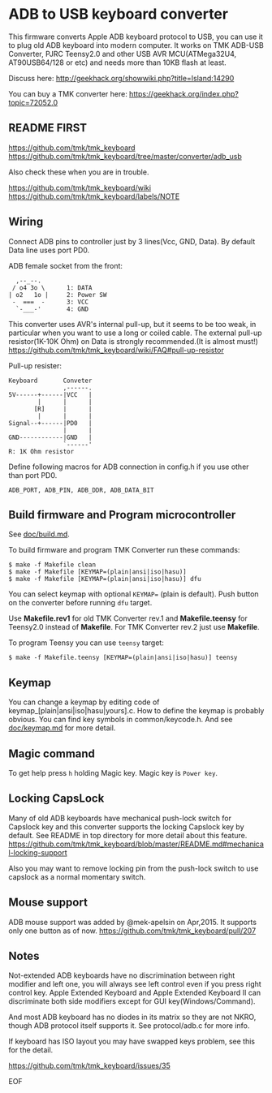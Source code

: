 ADB to USB keyboard converter
=============================
This firmware converts Apple ADB keyboard protocol to USB, you can use it to plug old ADB keyboard into modern computer. It works on TMK ADB-USB Converter, PJRC Teensy2.0 and other USB AVR MCU(ATMega32U4, AT90USB64/128 or etc) and needs more than 10KB flash at least.

Discuss here: http://geekhack.org/showwiki.php?title=Island:14290

You can buy a TMK converter here: https://geekhack.org/index.php?topic=72052.0



README FIRST
------------
https://github.com/tmk/tmk_keyboard
https://github.com/tmk/tmk_keyboard/tree/master/converter/adb_usb

Also check these when you are in trouble.

https://github.com/tmk/tmk_keyboard/wiki
https://github.com/tmk/tmk_keyboard/labels/NOTE


Wiring
------
Connect ADB pins to controller just by 3 lines(Vcc, GND, Data). By default Data line uses port PD0.

ADB female socket from the front:

      ,--_--.
     / o4 3o \      1: DATA
    | o2   1o |     2: Power SW
     -  ===  -      3: VCC
      `-___-'       4: GND

This converter uses AVR's internal pull-up, but it seems to be too weak, in particular when you want to use a long or coiled cable. The external pull-up resistor(1K-10K Ohm) on Data is strongly recommended.(It is almost must!)
https://github.com/tmk/tmk_keyboard/wiki/FAQ#pull-up-resistor

Pull-up resister:

    Keyboard       Conveter
                   ,------.
    5V------+------|VCC   |
            |      |      |
           [R]     |      |
            |      |      |
    Signal--+------|PD0   |
                   |      |
    GND------------|GND   |
                   `------'
    R: 1K Ohm resistor


Define following macros for ADB connection in config.h if you use other than port PD0.

    ADB_PORT, ADB_PIN, ADB_DDR, ADB_DATA_BIT


Build firmware and Program microcontroller
------------------------------------------
See [doc/build.md](../../tmk_core/doc/build.md).

To build firmware and program TMK Converter run these commands:

    $ make -f Makefile clean
    $ make -f Makefile [KEYMAP=(plain|ansi|iso|hasu)]
    $ make -f Makefile [KEYMAP=(plain|ansi|iso|hasu)] dfu

You can select keymap with optional `KEYMAP=` (plain is default). Push button on the converter before running `dfu` target.

Use **Makefile.rev1** for old TMK Converter rev.1 and **Makefile.teensy** for Teensy2.0 instead of **Makefile**. For TMK Converter rev.2 just use **Makefile**.

To program Teensy you can use `teensy` target:

    $ make -f Makefile.teensy [KEYMAP=(plain|ansi|iso|hasu)] teensy



Keymap
------
You can change a keymap by editing code of keymap_[plain|ansi|iso|hasu|yours].c.
How to define the keymap is probably obvious. You can find key symbols in common/keycode.h. And see [doc/keymap.md](../../tmk_core/doc/keymap.md) for more detail.


Magic command
-------------
To get help press `h` holding Magic key. Magic key is `Power key`.


Locking CapsLock
----------------
Many of old ADB keyboards have mechanical push-lock switch for Capslock key and this converter supports the locking Capslock key by default. See README in top directory for more detail about this feature.
https://github.com/tmk/tmk_keyboard/blob/master/README.md#mechanical-locking-support

Also you may want to remove locking pin from the push-lock switch to use capslock as a normal momentary switch.


Mouse support
-------------
ADB mouse support was added by @mek-apelsin on Apr,2015. It supports only one button as of now.
https://github.com/tmk/tmk_keyboard/pull/207


Notes
-----
Not-extended ADB keyboards have no discrimination between right modifier and left one,
you will always see left control even if you press right control key.
Apple Extended Keyboard and Apple Extended Keyboard II can discriminate both side
modifiers except for GUI key(Windows/Command).

And most ADB keyboard has no diodes in its matrix so they are not NKRO,
though ADB protocol itself supports it. See protocol/adb.c for more info.

If keyboard has ISO layout you may have swapped keys problem, see this for the detail.

https://github.com/tmk/tmk_keyboard/issues/35

EOF
